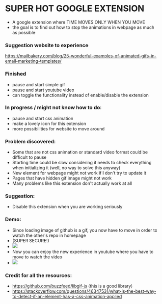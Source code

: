 # SUPER HOT GOOGLE EXTENSION

- A google extension where TIME MOVES ONLY WHEN YOU MOVE
- the goal is to find out how to stop the animations in webpage as much as possible

### Suggestion website to experience
https://mailbakery.com/blog/25-wonderful-examples-of-animated-gifs-in-email-marketing-templates/

### Finished
- pause and start simple gif
- pause and start youtube video
- can toggle the functionality instead of enable/disable the extension

### In progress / might not know how to do:
- pause and start css animation
- make a lovely icon for this extension
- more possibilities for website to move around

### Problem discovered:
- Some that are not css animation or standard video format could be difficult to pause
- Starting time could be slow considering it needs to check everything when initializing it (well, no way to solve this anyway)
- New element for webpage might not work if I don't try to update it
- Pages that have hidden gif image might not work
- Many problems like this extension don't actually work at all

### Suggestion:
- Disable this extension when you are working seriously 

### Demo:
- Since loading image of github is a gif, you now have to move in order to watch the other's repo in homepage
- (SUPER SECURE!)
- ![](https://giant.gfycat.com/UnnaturalFlakyEyelashpitviper.gif)
- Now you can enjoy the new experience in youtube where you have to move to watch the video
- ![](https://giant.gfycat.com/ShowyValuableGull.gif)

### Credit for all the resources:
- https://github.com/buzzfeed/libgif-js   (this is a good library)
- https://stackoverflow.com/questions/46347531/what-is-the-best-way-to-detect-if-an-element-has-a-css-animation-applied